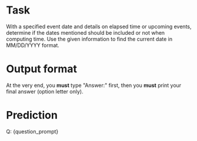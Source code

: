 # Task
With a specified event date and details on elapsed time or upcoming events, determine if the dates mentioned should be included or not when computing time. Use the given information to find the current date in MM/DD/YYYY format.

# Output format
At the very end, you **must** type "Answer:" first, then you **must** print your final answer (option letter only).

# Prediction
Q: {question_prompt}